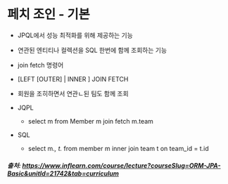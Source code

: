 # 페치 조인 - 기본

- JPQL에서 성능 최적화를 위해 제공하는 기능
- 연관된 엔티티나 컬렉션을 SQL 한번에 함께 조회하는 기능
- join fetch 명령어
- [LEFT [OUTER] | INNER ] JOIN FETCH 

- 회원을 조히하면서 연관ㄴ된 팀도 함께 조회
- JQPL
  - select m from Member m join fetch m.team
- SQL
  - select m.*, t.* from member m  inner join team t on team_id = t.id

##### 출처: https://www.inflearn.com/course/lecture?courseSlug=ORM-JPA-Basic&unitId=21742&tab=curriculum